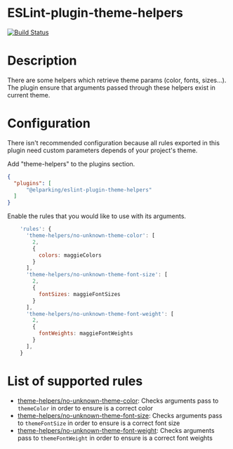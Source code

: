 ESLint-plugin-theme-helpers
===================

[![Build Status](https://travis-ci.com/juancfh/eslint-plugin-theme-helpers.svg?branch=master)](https://travis-ci.com/juancfh/eslint-plugin-theme-helpers)

# Description

There are some helpers which retrieve theme params (color, fonts, sizes...). The plugin ensure that arguments passed through these helpers exist in current theme.

# Configuration

There isn't recommended configuration because all rules exported in this plugin need custom parameters depends of your project's theme. 

Add "theme-helpers" to the plugins section.

```json
{
  "plugins": [
      "@elparking/eslint-plugin-theme-helpers"
  ]
}
```

Enable the rules that you would like to use with its arguments.

```javascript
    'rules': {
      'theme-helpers/no-unknown-theme-color': [
        2, 
        {
          colors: maggieColors
        }
      ],
      'theme-helpers/no-unknown-theme-font-size': [
        2, 
        {
          fontSizes: maggieFontSizes
        }
      ],
      'theme-helpers/no-unknown-theme-font-weight': [
        2, 
        {
          fontWeights: maggieFontWeights
        }
      ],
    }
```

# List of supported rules

* [theme-helpers/no-unknown-theme-color](docs/rules/no-unknown-theme-color.md): Checks arguments pass to `themeColor` in order to ensure is a correct color
* [theme-helpers/no-unknown-theme-font-size](docs/rules/no-unknown-theme-font-size.md): Checks arguments pass to `themeFontSize` in order to ensure is a correct font size
* [theme-helpers/no-unknown-theme-font-weight](docs/rules/no-unknown-theme-font-weight.md): Checks arguments pass to `themeFontWeight` in order to ensure is a correct font weights